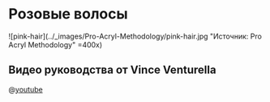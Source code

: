 # Розовые волосы

![pink-hair](../_images/Pro-Acryl-Methodology/pink-hair.jpg "Источник: Pro Acryl Methodology" =400x)

## Видео руководства от Vince Venturella

@[youtube](https://youtu.be/JG5U1uaVMzM?si=iTBiCwKaqy-APUbZ)
